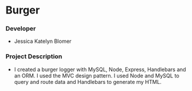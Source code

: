 # Burger

### Developer
* Jessica Katelyn Blomer

### Project Description
* I created a burger logger with MySQL, Node, Express, Handlebars and an ORM. I used the MVC design pattern. I used Node and MySQL to query and route data and Handlebars to generate my HTML.